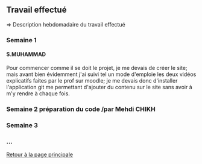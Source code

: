 ## Travail effectué 

=> Description hebdomadaire du travail effectué 

### Semaine 1 
#### S.MUHAMMAD
Pour commencer comme il se doit le projet, je me devais de créer le site; mais avant bien évidemment j'ai suivi tel un mode d'emploie les deux vidéos explicatifs faites par le prof sur moodle; je me devais donc d'installer l'application git me permettant d'ajouter du contenu sur le site sans avoir à m'y rendre à chaque fois. 
### Semaine 2 préparation du code /par Mehdi CHIKH 
### Semaine 3 
### ...

<a href="index.html"> Retour à la page principale </a>
